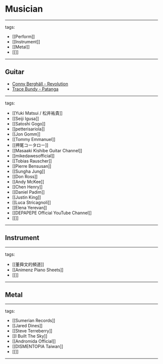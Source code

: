 # Musician

---
tags:
  - [[Perform]]
  - [[Instrument]]
  - [[Metal]]
  - [[]]
---

## Guitar
* [Conny Berghäll - Revolution](https://youtu.be/9r9ghRna95I)
* [Trace Bundy - Patanga](https://youtu.be/3DbjT8vFpro)

---
tags:
  - [[Yuki Matsui / 松井祐貴]]
  - [[Seiji Igusa]]
  - [[Satoshi Gogo]]
  - [[petterisariola]]
  - [[Jon Gomm]]
  - [[Tommy Emmanuel]]
  - [[押尾コータロー]]
  - [[Masaaki Kishibe Guitar Channel]]
  - [[mikedawesofficial]]
  - [[Tobias Rauscher]]
  - [[Pierre Bensusan]]
  - [[Sungha Jung]]
  - [[Don Ross]]
  - [[Andy McKee]]
  - [[Chen Henry]]
  - [[Daniel Padim]]
  - [[Justin King]]
  - [[Luca Stricagnoli]]
  - [[Elena Yerevan]]
  - [[DEPAPEPE Official YouTube Channel]]
  - [[]]
---

## Instrument
---
tags:
  - [[董舜文的頻道]]
  - [[Animenz Piano Sheets]]
  - [[]]
---

## Metal
---
tags:
  - [[Sumerian Records]]
  - [[Jared Dines]]
  - [[Steve Terreberry]]
  - [[I Built The Sky]]
  - [[Andromida Official]]
  - [[DISMENTOPIA Taiwan]]
  - [[]]
---